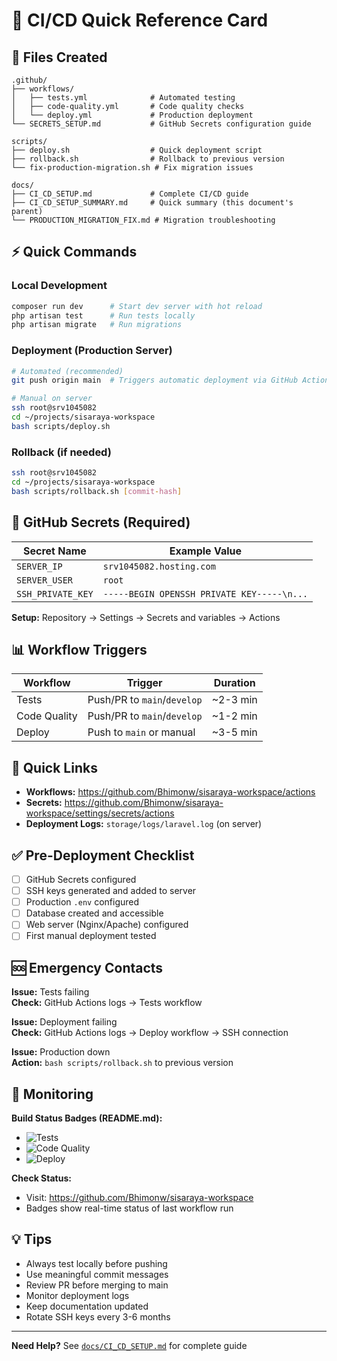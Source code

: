 # 🚀 CI/CD Quick Reference Card

## 📁 Files Created

```
.github/
├── workflows/
│   ├── tests.yml              # Automated testing
│   ├── code-quality.yml       # Code quality checks
│   └── deploy.yml             # Production deployment
└── SECRETS_SETUP.md           # GitHub Secrets configuration guide

scripts/
├── deploy.sh                  # Quick deployment script
├── rollback.sh                # Rollback to previous version
└── fix-production-migration.sh # Fix migration issues

docs/
├── CI_CD_SETUP.md             # Complete CI/CD guide
├── CI_CD_SETUP_SUMMARY.md     # Quick summary (this document's parent)
└── PRODUCTION_MIGRATION_FIX.md # Migration troubleshooting
```

## ⚡ Quick Commands

### Local Development
```bash
composer run dev      # Start dev server with hot reload
php artisan test      # Run tests locally
php artisan migrate   # Run migrations
```

### Deployment (Production Server)
```bash
# Automated (recommended)
git push origin main  # Triggers automatic deployment via GitHub Actions

# Manual on server
ssh root@srv1045082
cd ~/projects/sisaraya-workspace
bash scripts/deploy.sh
```

### Rollback (if needed)
```bash
ssh root@srv1045082
cd ~/projects/sisaraya-workspace
bash scripts/rollback.sh [commit-hash]
```

## 🔑 GitHub Secrets (Required)

| Secret Name | Example Value |
|------------|---------------|
| `SERVER_IP` | `srv1045082.hosting.com` |
| `SERVER_USER` | `root` |
| `SSH_PRIVATE_KEY` | `-----BEGIN OPENSSH PRIVATE KEY-----\n...` |

**Setup:** Repository → Settings → Secrets and variables → Actions

## 📊 Workflow Triggers

| Workflow | Trigger | Duration |
|----------|---------|----------|
| Tests | Push/PR to `main`/`develop` | ~2-3 min |
| Code Quality | Push/PR to `main`/`develop` | ~1-2 min |
| Deploy | Push to `main` or manual | ~3-5 min |

## 🔗 Quick Links

- **Workflows:** https://github.com/Bhimonw/sisaraya-workspace/actions
- **Secrets:** https://github.com/Bhimonw/sisaraya-workspace/settings/secrets/actions
- **Deployment Logs:** `storage/logs/laravel.log` (on server)

## ✅ Pre-Deployment Checklist

- [ ] GitHub Secrets configured
- [ ] SSH keys generated and added to server
- [ ] Production `.env` configured
- [ ] Database created and accessible
- [ ] Web server (Nginx/Apache) configured
- [ ] First manual deployment tested

## 🆘 Emergency Contacts

**Issue:** Tests failing  
**Check:** GitHub Actions logs → Tests workflow

**Issue:** Deployment failing  
**Check:** GitHub Actions logs → Deploy workflow → SSH connection

**Issue:** Production down  
**Action:** `bash scripts/rollback.sh` to previous version

## 📱 Monitoring

**Build Status Badges (README.md):**
- ![Tests](https://img.shields.io/badge/Tests-passing-brightgreen)
- ![Code Quality](https://img.shields.io/badge/Code%20Quality-passing-brightgreen)
- ![Deploy](https://img.shields.io/badge/Deploy-success-brightgreen)

**Check Status:**
- Visit: https://github.com/Bhimonw/sisaraya-workspace
- Badges show real-time status of last workflow run

## 💡 Tips

- Always test locally before pushing
- Use meaningful commit messages
- Review PR before merging to main
- Monitor deployment logs
- Keep documentation updated
- Rotate SSH keys every 3-6 months

---

**Need Help?** See [`docs/CI_CD_SETUP.md`](CI_CD_SETUP.md) for complete guide
